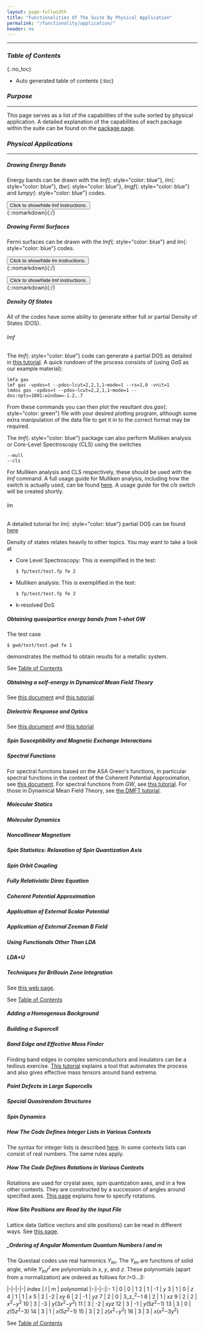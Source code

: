 ```yaml
---
layout: page-fullwidth
title: "Functionalities Of The Suite By Physical Application"
permalink: "/functionality/application/"
header: no
---
```


____________________________________________________________

### _Table of Contents_
{:.no_toc}
*  Auto generated table of contents
{:toc}  

### _Purpose_
_____________________________________________________________
This page serves as a list of the capabilities of the suite sorted by physical application. A detailed explanation of the capabilities of each package within the suite can be found on the [package page](/docs/package_overview/).

### _Physical Applications_
_____________________________________________________________

##### _Drawing Energy Bands_
Energy bands can be drawn with the _lmf_{: style="color: blue"}, _lm_{: style="color: blue"}, _tbe_{: style="color: blue"}, _lmgf_{: style="color: blue"} and _lumpy_{: style="color: blue"} codes.   

<div onclick="elm = document.getElementById('lmf_energybands'); if(elm.style.display == 'none') elm.style.display = 'block'; else elm.style.display = 'none';"><button type="button" class="button tiny radius">Click to show/hide lmf instructions.</button></div>
{::nomarkdown}<div style="display:none;margin:0px 25px 0px 25px;"id="lmf_energybands">{:/}
	
The _lmf_{: style="color: blue"} code can generate energy bands as shown in the test

    $ fp/test/test.fp co

And an accompanying tutorial can be found [here](http://titus.phy.qub.ac.uk/packages/LMTO/v7.11/doc/generating-energy-bands.html) [Please note, this is an old-style tutorial and will not be supported in future. It will eventually be ported over but for now this is the main source.]

{::nomarkdown}</div>{:/}

##### _Drawing Fermi Surfaces_
Fermi surfaces can be drawn with the _lmf_{: style="color: blue"} and _lm_{: style="color: blue"} codes.

<div onclick="elm = document.getElementById('lm_fermisurfaces'); if(elm.style.display == 'none') elm.style.display = 'block'; else elm.style.display = 'none';"><button type="button" class="button tiny radius">Click to show/hide lm instructions.</button></div>
{::nomarkdown}<div style="display:none;margin:0px 25px 0px 25px;"id="lm_fermisurfaces">{:/}
	
The _lm_{: style="color: blue"} code can generate energy bands as shown in [this](http://titus.phy.qub.ac.uk/packages/LMTO/v7.11/doc/FStutorial.html) tutorial. [Please note, this is an old-style tutorial and will not be supported in future. It will eventually be ported over but for now this is the main source.]

{::nomarkdown}</div>{:/}

<div onclick="elm = document.getElementById('lmf_fermisurfaces'); if(elm.style.display == 'none') elm.style.display = 'block'; else elm.style.display = 'none';"><button type="button" class="button tiny radius">Click to show/hide lmf instructions.</button></div>
{::nomarkdown}<div style="display:none;margin:0px 25px 0px 25px;"id="lmf_fermisurfaces">{:/}

A tutorial detailing the steps to drawing a Fermi surface with the _lmf_{: style="color: blue"} codes can be found [here](/tutorial/lmf/fermisurface/). A quick rundown of the commands needed is shown here:

~~~
find or create a ctrl.fe file
$ lmfa fe
$ lmf fe --iactiv --band~con~fn=fs
$ mc -r:open bnds.fe -shft=0 -w b2 -r:open bnds.fe -shft=0 -w b3 -r:open bnds.fe -shft=0 -w b4 -r:open bnds.fe -shft=0 -w b5
$ fplot -f plot.fs0
~~~

{::nomarkdown}</div>{:/}

##### _Density Of States_
All of the codes have some ability to generate either full or partial Density of States (DOS).

###### _lmf_
The _lmf_{: style="color: blue"} code can generate a partial DOS as detailed in [this tutorial](https://lordcephei.github.io/tutorial/lmf/lmf_pdos/). A quick rundown of the process consists of (using _GaS_ as our example material):

    lmfa gas
	lmf gas -vpdos=t --pdos~lcut=2,2,1,1~mode=1 --rs=1,0 -vnit=1
	lmdos gas -vpdos=t --pdos~lcut=2,2,1,1~mode=1 --dos:npts=1001:window=-1.2,.7

From these commands you can then plot the resultant _dos.gas_{: style="color: green"} file with your desired plotting program, although some extra manipulation of the data file to get it in to the correct format may be required.

The _lmf_{: style="color: blue"} package can also perform Mulliken analysis or Core-Level Spectroscopy (CLS) using the switches

    --mull
	--cls

For Mulliken analysis and CLS respectively, these should be used with the _lmf_ command. A full usage guide for Mulliken analysis, including how the switch is actually used, can be found [here](https://lordcephei.github.io/tutorial/lmf/lmf_mulliken/). A usage guide for the _cls_ switch will be created shortly.

###### _lm_
A detailed tutorial for _lm_{: style="color: blue"} partial DOS can be found [here](/tutorial/asa/lm_pbte_tutorial/)

Density of states relates heavily to other topics. You may want to take a look at

*   Core Level Spectroscopy:
    This is exemplified in the test:
	
	    $ fp/test/test.fp fe 2

*   Mulliken analysis:
    This is exemplified in the test:
	
	    $ fp/test/test.fp fe 2
	
*   k-resolved DoS

##### _Obtaining quasipartice energy bands from 1-shot GW_
The test case

    $ gwd/test/test.gwd fe 1

demonstrates the method to obtain results for a metallic system.

See [Table of Contents](/functionality/application/#table-of-contents)

##### _Obtaining a self-energy in Dynamical Mean Field Theory_

See [this document](/docs/code/dmftoverview/) and [this tutorial](/tutorial/qsgw_dmft/dmft0/).

##### _Dielectric Response and Optics_

See [this document](/docs/properties/optics/) and [this tutorial](/tutorial/application/optics/)

##### _Spin Susceptibility and Magnetic Exchange Interactions_

##### _Spectral Functions_

For spectral functions based on the ASA Green's functions, in
particular spectral functions in the context of the Coherent Potential
Approximation, see [this document](/docs/code/cpadoc/).  For spectral
functions from _GW_, see
[this tutorial](/tutorial/gw/gw_self_energy/).  For those in Dynamical
Mean Field Theory, see
[the DMFT tutorial](/tutorial/qsgw_dmft/dmft0/).

##### _Molecular Statics_

##### _Molecular Dynamics_

##### _Noncollinear Magnetism_

##### _Spin Statistics: Relaxation of Spin Quantization Axis_

##### _Spin Orbit Coupling_

##### _Fully Relativistic Dirac Equation_

##### _Coherent Potential Approximation_

##### _Application of External Scalar Potential_

##### _Application of External Zeeman B Field_

##### _Using Functionals Other Than LDA_

##### _LDA+U_

##### _Techniques for Brillouin Zone Integration_

See [this web page](/docs/numerics/bzintegration/).

See [Table of Contents](/functionality/application/#table-of-contents)

##### _Adding a Homogenous Background_

##### _Building a Supercell_

##### _Band Edge and Effective Mass Finder_

Finding band edges in complex semiconductors and insulators can be a tedious exercise.
[This tutorial](/tutorial/lmf/lmf_bandedge/) explains a tool that automates the process
and also gives effective mass tensors around band extrema.

##### _Point Defects in Large Supercells_

##### _Special Quasirandom Structures_

##### _Spin Dynamics_

##### _How The Code Defines Integer Lists in Various Contexts_

The syntax for integer lists is described [here](/docs/input/integerlists/).
In some contexts lists can consist of real numbers.  The same rules apply.

##### _How The Code Defines Rotations in Various Contexts_

Rotations are used for crystal axes, spin quantization axes, and in 
a few other contexts.  They are constructed by a succession of angles
around specified axes.  [This page](/docs/input/rotations/) explains
how to specify rotations.

##### _How Site Positions are Read by the Input File_

Lattice data (lattice vectors and site positions) can be read in different
ways.  See [this page](/docs/input/sitefile/).

##### _Ordering of Angular Momentum Quantum Numbers _l_ and _m_

The Questaal codes use real harmonics <i>Y<sub>lm</sub></i>.  The
<i>Y<sub>lm</sub></i> are functions of solid angle, while
<i>Y<sub>lm</sub>r<sup>l</sup></i> are polynomials in _x_, _y_, and
_z_.  These polynomials (apart from a normalization) are ordered as
follows for _l_=0&hellip;3:

   |-|-|-|-|
  index  | l |   m |    polynomial
   |-:|-|-:|:-
     1   | 0 |   0 |       1
     2   | 1 |  -1 |       _y_
     3   | 1 |   0 |       _z_
     4   | 1 |   1 |       _x_
     5   | 2 |  -2 |       _xy_
     6   | 2 |  -1 |       _yz_
     7   | 2 |   0 |       3_z_<sup>2</sup>&minus;1
     8   | 2 |   1 |       <i>xz</i>
     9   | 2 |   2 |       <i>x</i><sup>2</sup>&minus;<i>y</i><sup>2</sup>
     10  | 3 |  -3 |       <i>y</i>(3<i>x</i><sup>2</sup>&minus;<i>y</i><sup>2</sup>)
     11  | 3 |  -2 |       <i>xyz</i>
     12  | 3 |  -1 |       <i>y</i>(5<i>z</i><sup>2</sup>&minus;1)
     13  | 3 |   0 |       <i>z</i>(5<i>z</i><sup>2</sup>&minus;3)
     14  | 3 |   1 |       <i>x</i>(5<i>z</i><sup>2</sup>&minus;1)
     15  | 3 |   2 |       <i>z</i>(<i>x</i><sup>2</sup>&minus;<i>y</i><sup>2</sup>)
     16  | 3 |   3 |       <i>x</i>(<i>x</i><sup>2</sup>&minus;3<i>y</i><sup>2</sup>)

See [Table of Contents](/functionality/application/#table-of-contents)
